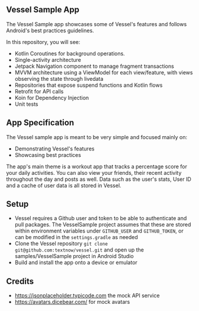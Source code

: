 ## Vessel Sample App

The Vessel Sample app showcases some of Vessel's features and follows Android's best practices guidelines.

In this repository, you will see:

- Kotlin Coroutines for background operations.
- Single-activity architecture
- Jetpack Navigation component to manage fragment transactions
- MVVM architecture using a ViewModel for each view/feature, with views observing the state through livedata
- Repositories that expose suspend functions and Kotlin flows
- Retrofit for API calls
- Koin for Dependency Injection
- Unit tests

## App Specification
The Vessel sample app is meant to be very simple and focused mainly on:
- Demonstrating Vessel's features
- Showcasing best practices

The app's main theme is a workout app that tracks a percentage score for your daily activities. You can also
view your friends, their recent activity throughout the day and posts as well. Data such as the user's stats, 
User ID and a cache of user data is all stored in Vessel.


## Setup
- Vessel requires a Github user and token to be able to authenticate and pull packages. The VesselSample project assumes that these are stored
  within environment variables under `GITHUB_USER` and `GITHUB_TOKEN`, or can be modified in the `settings.gradle` as needed
- Clone the Vessel repository `git clone git@github.com:textnow/vessel.git` and open up the samples/VesselSample project in Android Studio
- Build and install the app onto a device or emulator

## Credits

- https://jsonplaceholder.typicode.com the mock API service
- https://avatars.dicebear.com/ for mock avatars

